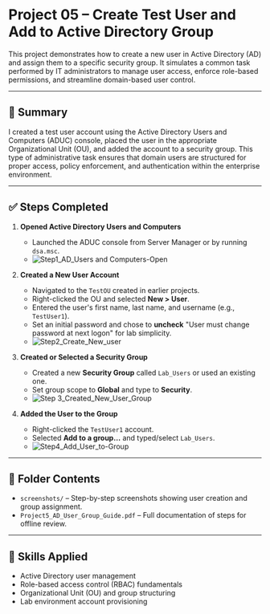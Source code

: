 # Project 05 – Create Test User and Add to Active Directory Group

This project demonstrates how to create a new user in Active Directory (AD) and assign them to a specific security group. It simulates a common task performed by IT administrators to manage user access, enforce role-based permissions, and streamline domain-based user control.

---

## 🧩 Summary

I created a test user account using the Active Directory Users and Computers (ADUC) console, placed the user in the appropriate Organizational Unit (OU), and added the account to a security group. This type of administrative task ensures that domain users are structured for proper access, policy enforcement, and authentication within the enterprise environment.

---

## ✅ Steps Completed

1. **Opened Active Directory Users and Computers**
   - Launched the ADUC console from Server Manager or by running `dsa.msc`.
   - ![Step1_AD_Users and Computers-Open](https://github.com/user-attachments/assets/9ca5c958-b856-4fd9-9b13-488010886bd4)


2. **Created a New User Account**
   - Navigated to the `TestOU` created in earlier projects.
   - Right-clicked the OU and selected **New > User**.
   - Entered the user's first name, last name, and username (e.g., `TestUser1`).
   - Set an initial password and chose to **uncheck** "User must change password at next logon" for lab simplicity.
   - ![Step2_Create_New_user](https://github.com/user-attachments/assets/5969dd36-43fc-4fb1-831e-20e004751dd0)


3. **Created or Selected a Security Group**
   - Created a new **Security Group** called `Lab_Users` or used an existing one.
   - Set group scope to **Global** and type to **Security**.
   - ![Step 3_Created_New_User_Group](https://github.com/user-attachments/assets/5fa161e2-af15-4427-9ef9-0c31cc105675)


4. **Added the User to the Group**
   - Right-clicked the `TestUser1` account.
   - Selected **Add to a group…** and typed/select `Lab_Users`.
   - ![Step4_Add_User_to-Group ](https://github.com/user-attachments/assets/85221224-a59b-4a75-a4d7-0509f3d4a290)

---

## 📁 Folder Contents

- `screenshots/` – Step-by-step screenshots showing user creation and group assignment.
- `Project5_AD_User_Group_Guide.pdf` – Full documentation of steps for offline review.

---

## 🔧 Skills Applied

- Active Directory user management  
- Role-based access control (RBAC) fundamentals  
- Organizational Unit (OU) and group structuring  
- Lab environment account provisioning  


